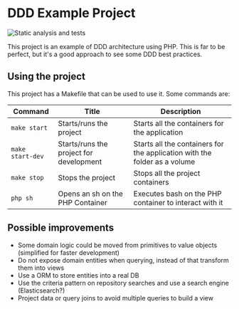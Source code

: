 # DDD Example Project

![Static analysis and tests](https://github.com/rogergros/ddd-example/actions/workflows/ci.yml/badge.svg)

This project is an example of DDD architecture using PHP. This is far to be perfect, but it's a good approach to see
some DDD best practices.

## Using the project

This project has a Makefile that can be used to use it. Some commands are:

|Command|Title|Description|
|---|---|---|
|`make start`|Starts/runs the project|Starts all the containers for the application|
|`make start-dev`|Starts/runs the project for development|Starts all the containers for the application with the folder as a volume|
|`make stop`|Stops the project|Stops all the project containers|
|`php sh`|Opens an sh on the PHP Container|Executes bash on the PHP container to interact with it|

## Possible improvements

* Some domain logic could be moved from primitives to value objects (simplified for faster development)
* Do not expose domain entities when querying, instead of that transform them into views
* Use a ORM to store entities into a real DB
* Use the criteria pattern on repository searches and use a search engine (Elasticsearch?)
* Project data or query joins to avoid multiple queries to build a view
